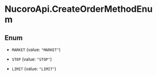 # NucoroApi.CreateOrderMethodEnum

## Enum


* `MARKET` (value: `"MARKET"`)

* `STOP` (value: `"STOP"`)

* `LIMIT` (value: `"LIMIT"`)


